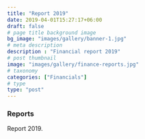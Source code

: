 ```yaml
---
title: "Report 2019"
date: 2019-04-01T15:27:17+06:00
draft: false
# page title background image
bg_image: "images/gallery/banner-1.jpg"
# meta description
description : "Financial report 2019"
# post thumbnail
image: "images/gallery/finance-reports.jpg"
# taxonomy
categories: ["Financials"]
# type
type: "post"
---
```


### Reports

Report 2019.


